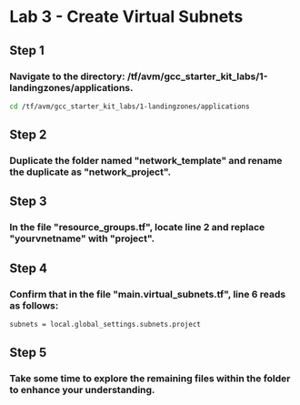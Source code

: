 # Lab 3 - Create Virtual Subnets

## Step 1
### Navigate to the directory: /tf/avm/gcc_starter_kit_labs/1-landingzones/applications.

```bash
cd /tf/avm/gcc_starter_kit_labs/1-landingzones/applications
```

## Step 2
### Duplicate the folder named "network_template" and rename the duplicate as "network_project".

## Step 3
### In the file "resource_groups.tf", locate line 2 and replace "yourvnetname" with "project".

## Step 4
### Confirm that in the file "main.virtual_subnets.tf", line 6 reads as follows:

```bash
subnets = local.global_settings.subnets.project
```

## Step 5
### Take some time to explore the remaining files within the folder to enhance your understanding.
